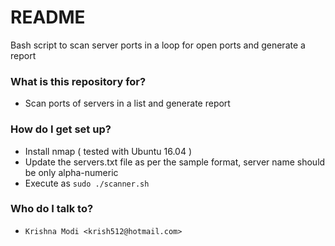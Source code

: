 # README #

Bash script to scan server ports in a loop for open ports and generate a report

### What is this repository for? ###

* Scan ports of servers in a list and generate report

### How do I get set up? ###

* Install nmap ( tested with Ubuntu 16.04 )
* Update the servers.txt file as per the sample format, server name should be only alpha-numeric
* Execute as `sudo ./scanner.sh`

### Who do I talk to? ###

* `Krishna Modi <krish512@hotmail.com>`